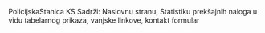 PolicijskaStanica KS
Sadrži: Naslovnu stranu, Statistiku prekšajnih naloga u vidu tabelarnog prikaza, vanjske linkove, kontakt formular
